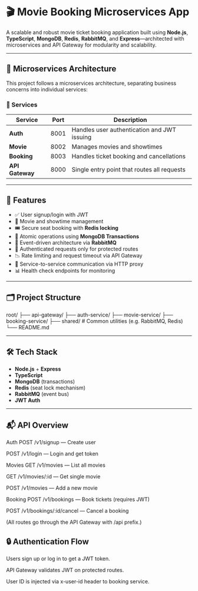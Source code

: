 # 🎬 Movie Booking Microservices App

A scalable and robust movie ticket booking application built using **Node.js**, **TypeScript**, **MongoDB**, **Redis**, **RabbitMQ**, and **Express**—architected with microservices and API Gateway for modularity and scalability.

---

## 🧱 Microservices Architecture

This project follows a microservices architecture, separating business concerns into individual services:

### 🔧 Services

| Service         | Port  | Description                                  |
|----------------|-------|----------------------------------------------|
| **Auth**       | 8001  | Handles user authentication and JWT issuing  |
| **Movie**      | 8002  | Manages movies and showtimes                 |
| **Booking**    | 8003  | Handles ticket booking and cancellations     |
| **API Gateway**| 8000  | Single entry point that routes all requests  |

---

## 🚀 Features

- ✅ User signup/login with JWT
- 🎥 Movie and showtime management
- 🎟️ Secure seat booking with **Redis locking**
- 🔁 Atomic operations using **MongoDB Transactions**
- 🧵 Event-driven architecture via **RabbitMQ**
- 🔐 Authenticated requests only for protected routes
- 📉 Rate limiting and request timeout via API Gateway
- 📡 Service-to-service communication via HTTP proxy
- 📊 Health check endpoints for monitoring

---

## 🗂 Project Structure

root/
├── api-gateway/
├── auth-service/
├── movie-service/
├── booking-service/
├── shared/ # Common utilities (e.g. RabbitMQ, Redis)
└── README.md

---

## 🛠️ Tech Stack

- **Node.js** + **Express**
- **TypeScript**
- **MongoDB** (transactions)
- **Redis** (seat lock mechanism)
- **RabbitMQ** (event bus)
- **JWT Auth**
  
---

## 📬 API Overview
Auth
POST /v1/signup — Create user

POST /v1/login — Login and get token

Movies
GET /v1/movies — List all movies

GET /v1/movies/:id — Get single movie

POST /v1/movies — Add a new movie

Booking
POST /v1/bookings — Book tickets (requires JWT)

POST /v1/bookings/:id/cancel — Cancel a booking

(All routes go through the API Gateway with /api prefix.)

## 🔒 Authentication Flow
Users sign up or log in to get a JWT token.

API Gateway validates JWT on protected routes.

User ID is injected via x-user-id header to booking service.

